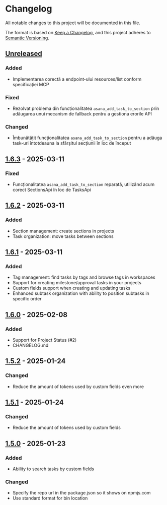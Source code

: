 # Changelog

All notable changes to this project will be documented in this file.

The format is based on [Keep a Changelog](https://keepachangelog.com/en/1.1.0/),
and this project adheres to [Semantic Versioning](https://semver.org/spec/v2.0.0.html).


## [Unreleased]

### Added
- Implementarea corectă a endpoint-ului resources/list conform specificației MCP

### Fixed
- Rezolvat problema din funcționalitatea `asana_add_task_to_section` prin adăugarea unui mecanism de fallback pentru a gestiona erorile API

### Changed
- Îmbunătățit funcționalitatea `asana_add_task_to_section` pentru a adăuga task-uri întotdeauna la sfârșitul secțiunii în loc de început

## [1.6.3] - 2025-03-11

### Fixed
- Funcționalitatea `asana_add_task_to_section` reparată, utilizând acum corect SectionsApi în loc de TasksApi

## [1.6.2] - 2025-03-11

### Added
- Section management: create sections in projects
- Task organization: move tasks between sections

## [1.6.1] - 2025-03-11

### Added
- Tag management: find tasks by tags and browse tags in workspaces
- Support for creating milestone/approval tasks in your projects
- Custom fields support when creating and updating tasks
- Enhanced subtask organization with ability to position subtasks in specific order

## [1.6.0] - 2025-02-08

### Added

- Support for Project Status (#2)
- CHANGELOG.md

## [1.5.2] - 2025-01-24

### Changed

- Reduce the amount of tokens used by custom fields even more

## [1.5.1] - 2025-01-24

### Changed

- Reduce the amount of tokens used by custom fields

## [1.5.0] - 2025-01-23

### Added

- Ability to search tasks by custom fields

### Changed

- Specify the repo url in the package.json so it shows on npmjs.com
- Use standard format for bin location

[unreleased]: https://github.com/cristip73/mcp-server-asana/compare/v1.6.3..HEAD
[1.6.3]: https://github.com/cristip73/mcp-server-asana/compare/v1.6.2...v1.6.3
[1.6.2]: https://github.com/cristip73/mcp-server-asana/compare/v1.6.1...v1.6.2
[1.6.1]: https://github.com/cristip73/mcp-server-asana/compare/v1.6.0...v1.6.1
[1.6.0]: https://github.com/cristip73/mcp-server-asana/compare/v1.5.2...v1.6.0
[1.5.2]: https://github.com/cristip73/mcp-server-asana/compare/v1.5.1...v1.5.2
[1.5.1]: https://github.com/cristip73/mcp-server-asana/compare/v1.5.0...v1.5.1
[1.5.0]: https://github.com/cristip73/mcp-server-asana/compare/v1.4.0...v1.5.0
